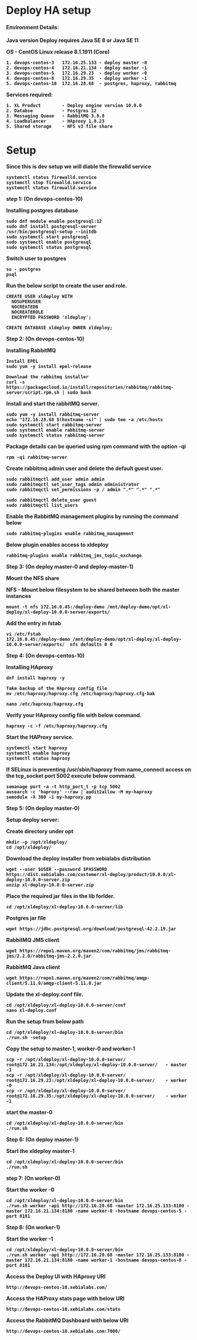 <h1>Deploy HA setup</h1>

<h4><b>Environment Details:</h4>

Java version
Deploy requires Java SE 8 or Java SE 11

OS - CentOS Linux release 8.1.1911 (Core)
```
1. devops-centos-3   172.16.25.133 - deploy master -0
2. devops-centos-4   172.16.21.134 - deploy master -1
3. devops-centos-5   172.16.29.23  - deploy worker -0
4. devops-centos-8   172.16.29.35  - deploy worker -1
5. devops-centos-10  172.16.28.68  - postgres, haproxy, rabbitmq
```
Services required:

```
1. XL Product        - Deploy engine version 10.0.0
2. Databse           - Postgres 12
3. Messaging Queue   - RabbitMQ 3.8.8
4. Loadbalancer      - HAproxy 1.8.23 
5. Shared storage    - NFS v3 file share
```
<h1> Setup </h1>

Since this is dev setup we will diable the firewalld service
```
systemctl status firewalld.service
systemctl stop firewalld.service
systemctl status firewalld.service
```

<b>step 1: (On devops-centos-10)</b>

Installing postgres database
```
sudo dnf module enable postgresql:12
sudo dnf install postgresql-server
/usr/bin/postgresql-setup --initdb
sudo systemctl start postgresql
sudo systemctl enable postgresql
sudo systemctl status postgresql
```
Switch user to postgres

```
su - postgres
psql
```
Run the below script to create the user and role. 
```
CREATE USER xldeploy WITH
  NOSUPERUSER
  NOCREATEDB
  NOCREATEROLE
  ENCRYPTED PASSWORD 'xldeploy';

CREATE DATABASE xldeploy OWNER xldeploy;
```
<b>Step 2: (On devops-centos-10)

Installing RabbitMQ
```
Install EPEL
sudo yum -y install epel-release 

Download the rabbitmq installer
curl -s https://packagecloud.io/install/repositories/rabbitmq/rabbitmq-server/script.rpm.sh | sudo bash 
 ```
 Install and start the rabbitMQ server.
 ```
sudo yum -y install rabbitmq-server 
echo "172.16.28.68 $(hostname -s)" | sudo tee -a /etc/hosts
sudo systemctl start rabbitmq-server 
sudo systemctl enable rabbitmq-server 
sudo systemctl status rabbitmq-server 
```
Package details can be queried using rpm command with the option -qi
```
rpm -qi rabbitmq-server
```
Create rabbitmq admin user and delete the default guest user.
```
sudo rabbitmqctl add_user admin admin 
sudo rabbitmqctl set_user_tags admin administrator 
sudo rabbitmqctl set_permissions -p / admin ".*" ".*" ".*" 

sudo rabbitmqctl delete_user guest 
sudo rabbitmqctl list_users 
```
Enable the RabbitMQ management plugins by running the command below
```
sudo rabbitmq-plugins enable rabbitmq_management
```
Below plugin enables access to xldeploy
```
rabbitmq-plugins enable rabbitmq_jms_topic_exchange
```
<b> Step 3: (On deploy master-0 and deploy-master-1)

Mount the NFS share

NFS -
Mount below filesystem to be shared between both the master instances
```
mount -t nfs 172.16.0.45:/deploy-demo /mnt/deploy-demo/opt/xl-deploy/xl-deploy-10.0.0-server/exports/
```
Add the entry in fstab
```
vi /etc/fstab
172.16.0.45:/deploy-demo /mnt/deploy-demo/opt/xl-deploy/xl-deploy-10.0.0-server/exports/  nfs defaults 0 0
```

<b>Step 4: (On devops-centos-10)
  
Installing HAproxy 
```
dnf install haproxy -y

Take backup of the HAproxy config file
mv /etc/haproxy/haproxy.cfg /etc/haproxy/haproxy.cfg-bak

nano /etc/haproxy/haproxy.cfg
```
Verify your HAproxy config file with below command.
```
haproxy -c -f /etc/haproxy/haproxy.cfg
```
Start the HAProxy service.
```
systemctl start haproxy
systemctl enable haproxy
systemctl status haproxy
```
If SELinux is preventing /usr/sbin/haproxy from name_connect access on the tcp_socket port 5002 execute below command.
```
semanage port -a -t http_port_t -p tcp 5002
ausearch -c 'haproxy' --raw | audit2allow -M my-haproxy
semodule -X 300 -i my-haproxy.pp
```

<b>Step 5: (On deploy master-0) 

Setup deploy server:

Create directory under opt
```
mkdir -p /opt/xldeploy/
cd /opt/xldeploy/
```
Download the deploy installer from xebialabs distribution
```
wget --user $USER --password $PASSWORD https://dist.xebialabs.com/customer/xl-deploy/product/10.0.0/xl-deploy-10.0.0-server.zip
unzip xl-deploy-10.0.0-server.zip
```
Place the required jar files in the lib forlder.
```
cd /opt/xldeploy/xl-deploy-10.0.0-server/lib
```
Postgres jar file
```
wget https://jdbc.postgresql.org/download/postgresql-42.2.19.jar
```
RabbitMQ JMS client
```
wget https://repo1.maven.org/maven2/com/rabbitmq/jms/rabbitmq-jms/2.2.0/rabbitmq-jms-2.2.0.jar
```
RabbitMQ Java client
```
wget https://repo1.maven.org/maven2/com/rabbitmq/amqp-client/5.11.0/amqp-client-5.11.0.jar
```
Update the xl-deploy.conf file.
```
cd /opt/xldeploy/xl-deploy-10.0.0-server/conf
nano xl-deploy.conf
```

Run the setup from below path
```
cd /opt/xldeploy/xl-deploy-10.0.0-server/bin
./run.sh -setup
```
Copy the setup to master-1, worker-0 and worker-1
```
scp -r /opt/xldeploy/xl-deploy-10.0.0-server/ root@172.16.21.134:/opt/xldeploy/xl-deploy-10.0.0-server/   - master -1
scp -r /opt/xldeploy/xl-deploy-10.0.0-server/ root@172.16.29.23:/opt/xldeploy/xl-deploy-10.0.0-server/    - worker -0
scp -r /opt/xldeploy/xl-deploy-10.0.0-server/ root@172.16.29.35:/opt/xldeploy/xl-deploy-10.0.0-server/    - worker -1
```
start the master-0
```
cd /opt/xldeploy/xl-deploy-10.0.0-server/bin
./run.sh
```

<b>Step 6: (On deploy master-1)

Start the xldeploy master-1
```
cd /opt/xldeploy/xl-deploy-10.0.0-server/bin
./run.sh
```
<b>step 7: (On worker-0)

Start the worker -0
```
cd /opt/xldeploy/xl-deploy-10.0.0-server/bin
./run.sh worker -api http://172.16.28.68 -master 172.16.25.133:8180 -master 172.16.21.134:8180 -name worker-0 -hostname devops-centos-5 -port 8181
```
<b>Step 8: (On worker-1)

Start the worker -1  
```
cd /opt/xldeploy/xl-deploy-10.0.0-server/bin
./run.sh worker -api http://172.16.28.68 -master 172.16.25.133:8180 -master 172.16.21.134:8180 -name worker-1 -hostname devops-centos-8 -port 8181
```
Access the Deploy UI with HAproxy URI
```
http://devops-centos-10.xebialabs.com/
```
Access the HAProxy stats page with below URI
```
http://devops-centos-10.xebialabs.com/stats
```
Access the RabbitMQ Dashboard with below URI
```
http://devops-centos-10.xebialabs.com:7000/
```
